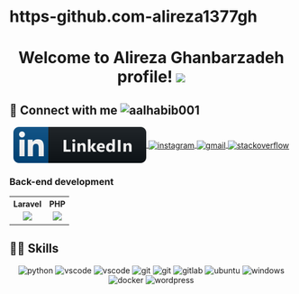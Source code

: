 # https-github.com-alireza1377gh

<h1 align="center">
  Welcome to Alireza Ghanbarzadeh profile!
  <img src="https://media.giphy.com/media/hvRJCLFzcasrR4ia7z/giphy.gif" width="28">
</h1>

<h2>🔌 Connect with me <img
    src="https://komarev.com/ghpvc/?username=ryihan&label=Profile%20views&color=0e75b6&style=flat" alt="aalhabib001" />
</h2>

<p align="center">
  <a href="#">
    <img align="center" src="https://github.com/ryihan/ryihan-material/blob/main/Icon/linkedin.svg" alt="linkedin" />
  </a>
  <a href="https://www.instagram.com/alireza_._.gh/">
    <img align="center" src="https://github.com/keikomori/icons-badges/blob/master/badges/Instagram/instagram.svg"
      alt="instagram" />
  </a>
  <a href="https://mail.google.com/alighanbar8888@gmail.com">
    <img align="center" src="https://github.com/keikomori/icons-badges/blob/master/badges/Gmail/gmail.svg"
      alt="gmail" />
  </a>
  <a href="https://stackoverflow.com/users/edit/15966148">
    <img align="center"
      src="https://github.com/keikomori/icons-badges/blob/master/badges/Stackoverflow/stackoverflow.svg"
      alt="stackoverflow" />
  </a>
</p>

### Back-end development

<table>
  <tr>
    <th align="center">Laravel</th>
    <th align="center">PHP</th>
  </tr>
  <tr>
    <td align="center">
      <img src="https://upload.wikimedia.org/wikipedia/commons/thumb/9/9a/Laravel.svg/1200px-Laravel.svg.png"
        height="60">
    </td>
    <td align="center">
      <img src="https://i0.wp.com/phpmagazine.net/wp-content/uploads/2020/09/php8.png?fit=420%2C206&ssl=1" height="60">
    </td>
  </tr>
</table>

<h2>👩‍💻 Skills</h2>

<p align="center">

<a>
  <img src="https://github.com/keikomori/icons-badges/blob/master/icons/Python/python.svg" alt="python" width="40"
  height="40" />
</a>
  <!-- ------------- -->
  <a>
    <img src="https://github.com/keikomori/icons-badges/blob/master/icons/VSCode/vscode.svg" alt="vscode" width="40"
    height="40" />
  </a>

  <!-- ---------------------- -->
  <a>
    <img src="https://github.com/keikomori/icons-badges/blob/master/icons/React/react.svg" alt="vscode" width="40"
    height="40" />
  </a>

  <!-- ------------------------ -->
  <a>
    <img src="https://github.com/keikomori/icons-badges/blob/master/icons/Git/git.svg" alt="git" width="40" height="40"/>
  </a>
 
<!-- -------------------------- -->
<a>
  <img src="https://iconscout.com/icon/atom-655" alt="git"
  width="40" height="40" />  
</a>
 

  <!-- ---------------------- -->
  <a>
    <img src="https://github.com/keikomori/icons-badges/blob/master/icons/GitLab/gitlab.svg" alt="gitlab" width="40"
    height="40" />
  </a>

  <!-- ---------------------- -->
  <a>
    <img src="https://github.com/keikomori/icons-badges/blob/master/icons/Ubuntu/ubuntu.svg" alt="ubuntu" width="40"
    height="40" />
  </a>

  <!-- ---------------------- -->
  <a>
    <img src="https://github.com/keikomori/icons-badges/blob/master/icons/Windows/windows.svg" alt="windows" width="40"
    height="40" />
  </a>

  <!-- ---------------------- -->
  <a>
    <img src="https://github.com/keikomori/icons-badges/blob/master/icons/Docker/docker.svg" alt="docker" width="40"
    height="40" />
  </a>

  <!-- ------------------------ -->
  <a>
    <img src="https://github.com/keikomori/icons-badges/blob/master/icons/WordPress/wordpress.svg" alt="wordpress"
    width="40" height="40" />
  </a>

</p>
